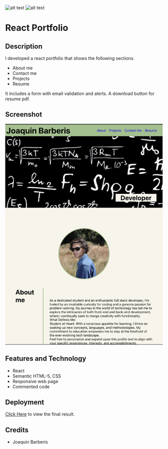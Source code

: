 
![alt text](https://img.shields.io/badge/License-GPLv2-brightgreen)
![alt text](https://img.shields.io/badge/Ver.-1.0.0-blue)
# React Portfolio

## Description
I developed a react portfolio that shows the following sections.
- About me
- Contact me
- Projects
- Resume

It includes a form with email validation and alerts. A download button for resume pdf.

## Screenshot

![alt screenshot](https://github.com/jbarberisv/react-portfolio-jbv/blob/main/public/assest/images/screenme.png?raw=true)


## Features and Technology

- React
- Semantic HTML-5, CSS
- Responsive web page
- Commented code

## Deployment
[Click Here](https://react-portfolio-jbv-6eeaa96622f3.herokuapp.com) to view the final result.


## Credits

* Joaquin Barberis